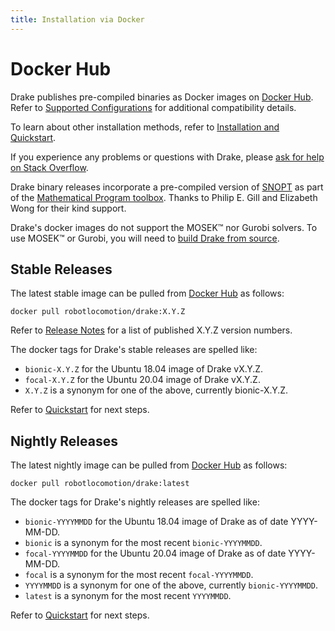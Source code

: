 ```yaml
---
title: Installation via Docker
---
```


# Docker Hub

Drake publishes pre-compiled binaries as Docker images on
[Docker Hub](https://hub.docker.com/r/robotlocomotion/drake). Refer to
[Supported Configurations](/installation.html#supported-configurations)
for additional compatibility details.

To learn about other installation methods, refer to
[Installation and Quickstart](/installation.html).

If you experience any problems or questions with Drake, please
[ask for help on Stack Overflow](/getting_help.html).

Drake binary releases incorporate a pre-compiled version of
[SNOPT](https://ccom.ucsd.edu/~optimizers/solvers/snopt/) as part of the
[Mathematical Program toolbox](https://drake.mit.edu/doxygen_cxx/group__solvers.html).
Thanks to Philip E. Gill and Elizabeth Wong for their kind support.

Drake's docker images do not support the MOSEK™ nor Gurobi solvers. To use
MOSEK™ or Gurobi, you will need to [build Drake from source](/from_source.html).

## Stable Releases

The latest stable image can be pulled from
[Docker Hub](https://hub.docker.com/r/robotlocomotion/drake)
as follows:

```
docker pull robotlocomotion/drake:X.Y.Z
```

Refer to [Release Notes](/release_notes/release_notes.html) for a list of
published X.Y.Z version numbers.

The docker tags for Drake's stable releases are spelled like:

* ``bionic-X.Y.Z`` for the Ubuntu 18.04 image of Drake vX.Y.Z.
* ``focal-X.Y.Z`` for the Ubuntu 20.04 image of Drake vX.Y.Z.
* ``X.Y.Z`` is a synonym for one of the above, currently bionic-X.Y.Z.

Refer to [Quickstart](/installation.html#quickstart) for next steps.

## Nightly Releases

The latest nightly image can be pulled from
[Docker Hub](https://hub.docker.com/r/robotlocomotion/drake)
as follows:

```
docker pull robotlocomotion/drake:latest
```

The docker tags for Drake's nightly releases are spelled like:

* ``bionic-YYYYMMDD`` for the Ubuntu 18.04 image of Drake as of date YYYY-MM-DD.
* ``bionic`` is a synonym for the most recent ``bionic-YYYYMMDD``.
* ``focal-YYYYMMDD`` for the Ubuntu 20.04 image of Drake as of date YYYY-MM-DD.
* ``focal`` is a synonym for the most recent ``focal-YYYYMMDD``.
* ``YYYYMMDD`` is a synonym for one of the above, currently ``bionic-YYYYMMDD``.
* ``latest`` is a synonym for the most recent ``YYYYMMDD``.

Refer to [Quickstart](/installation.html#quickstart) for next steps.
